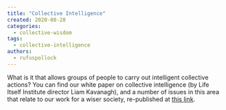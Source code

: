 ```yaml
---
title: "Collective Intelligence"
created: 2020-08-28
categories: 
  - collective-wisdom
tags: 
  - collective-intelligence
authors: 
  - rufuspollock
---
```


What is it that allows groups of people to carry out intelligent collective actions? You can find our white paper on collective intelligence (by Life Itself Institute director Liam Kavanagh), and a number of issues in this area that relate to our work for a wiser society, re-published at [this link](https://drive.google.com/file/d/1NHBDtw3MplEuleEQN5oyPJtJ-rfQCgmX/view?usp=sharing).
